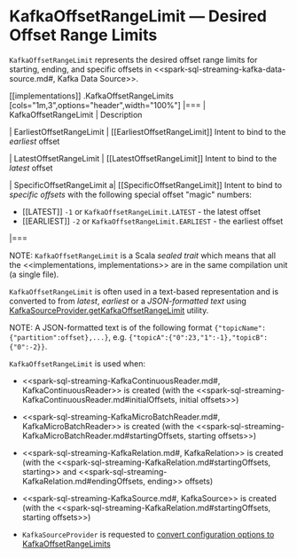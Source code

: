 # KafkaOffsetRangeLimit &mdash; Desired Offset Range Limits

`KafkaOffsetRangeLimit` represents the desired offset range limits for starting, ending, and specific offsets in <<spark-sql-streaming-kafka-data-source.md#, Kafka Data Source>>.

[[implementations]]
.KafkaOffsetRangeLimits
[cols="1m,3",options="header",width="100%"]
|===
| KafkaOffsetRangeLimit
| Description

| EarliestOffsetRangeLimit
| [[EarliestOffsetRangeLimit]] Intent to bind to the *earliest* offset

| LatestOffsetRangeLimit
| [[LatestOffsetRangeLimit]] Intent to bind to the *latest* offset

| SpecificOffsetRangeLimit
a| [[SpecificOffsetRangeLimit]] Intent to bind to *specific offsets* with the following special offset "magic" numbers:

* [[LATEST]] `-1` or `KafkaOffsetRangeLimit.LATEST` - the latest offset
* [[EARLIEST]] `-2` or `KafkaOffsetRangeLimit.EARLIEST` - the earliest offset

|===

NOTE: `KafkaOffsetRangeLimit` is a Scala *sealed trait* which means that all the <<implementations, implementations>> are in the same compilation unit (a single file).

`KafkaOffsetRangeLimit` is often used in a text-based representation and is converted to from *latest*, *earliest* or a *JSON-formatted text* using [KafkaSourceProvider.getKafkaOffsetRangeLimit](kafka/KafkaSourceProvider.md#getKafkaOffsetRangeLimit) utility.

NOTE: A JSON-formatted text is of the following format `{"topicName":{"partition":offset},...}`, e.g. `{"topicA":{"0":23,"1":-1},"topicB":{"0":-2}}`.

`KafkaOffsetRangeLimit` is used when:

* <<spark-sql-streaming-KafkaContinuousReader.md#, KafkaContinuousReader>> is created (with the <<spark-sql-streaming-KafkaContinuousReader.md#initialOffsets, initial offsets>>)

* <<spark-sql-streaming-KafkaMicroBatchReader.md#, KafkaMicroBatchReader>> is created (with the <<spark-sql-streaming-KafkaMicroBatchReader.md#startingOffsets, starting offsets>>)

* <<spark-sql-streaming-KafkaRelation.md#, KafkaRelation>> is created (with the <<spark-sql-streaming-KafkaRelation.md#startingOffsets, starting>> and <<spark-sql-streaming-KafkaRelation.md#endingOffsets, ending>> offsets)

* <<spark-sql-streaming-KafkaSource.md#, KafkaSource>> is created (with the <<spark-sql-streaming-KafkaRelation.md#startingOffsets, starting offsets>>)

* `KafkaSourceProvider` is requested to [convert configuration options to KafkaOffsetRangeLimits](kafka/KafkaSourceProvider.md#getKafkaOffsetRangeLimit)
